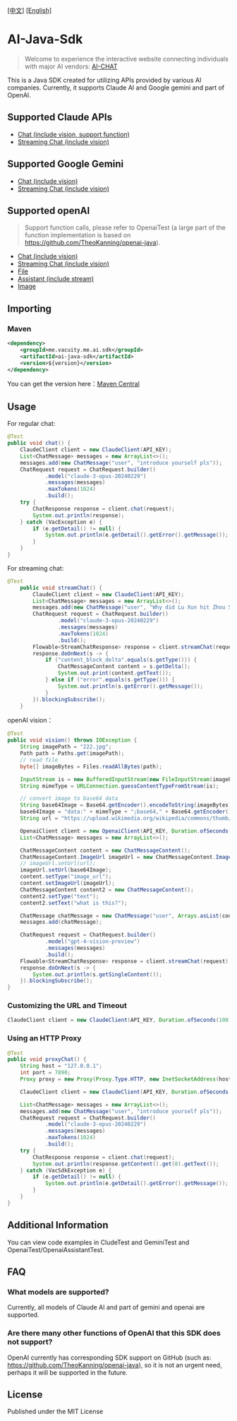 [[中文]](https://github.com/vacuityv/ai-java-sdk/tree/develop) [[English]](https://github.com/vacuityv/ai-java-sdk/blob/develop/README-eng.md)

# AI-Java-Sdk

> Welcome to experience the interactive website connecting individuals with major AI vendors: [AI-CHAT](https://chat.vacuity.me/)

This is a Java SDK created for utilizing APIs provided by various AI companies. Currently, it supports Claude AI and Google gemini and part of OpenAI.

## Supported Claude APIs
- [Chat (include vision, support function)](https://docs.anthropic.com/claude/reference/messages_post)
- [Streaming Chat (include vision)](https://docs.anthropic.com/claude/reference/messages-streaming)

## Supported Google Gemini
- [Chat (include vision)](https://ai.google.dev/tutorials/rest_quickstart)
- [Streaming Chat (include vision)](https://ai.google.dev/tutorials/rest_quickstart)

## Supported openAI

> Support function calls, please refer to OpenaiTest (a large part of the function implementation is based on https://github.com/TheoKanning/openai-java).

- [Chat (include vision)](https://platform.openai.com/docs/api-reference/chat/create)
- [Streaming Chat (include vision)](https://platform.openai.com/docs/api-reference/chat/streaming)
- [File](https://platform.openai.com/docs/api-reference/files)
- [Assistant (include stream)](https://platform.openai.com/docs/api-reference/assistants)
- [Image](https://platform.openai.com/docs/api-reference/images)




## Importing

### Maven
```xml
<dependency>
    <groupId>me.vacuity.me.ai.sdk</groupId>
    <artifactId>ai-java-sdk</artifactId>
    <version>${version}</version>       
</dependency>
```
You can get the version here：[Maven Central](https://central.sonatype.com/artifact/me.vacuity.ai.sdk/ai-java-sdk)

## Usage

For regular chat:

```java
@Test
public void chat() {
    ClaudeClient client = new ClaudeClient(API_KEY);
    List<ChatMessage> messages = new ArrayList<>();
    messages.add(new ChatMessage("user", "introduce yourself pls"));
    ChatRequest request = ChatRequest.builder()
            .model("claude-3-opus-20240229")
            .messages(messages)
            .maxTokens(1024)
            .build();
    try {
        ChatResponse response = client.chat(request);
        System.out.println(response);
    } catch (VacException e) {
        if (e.getDetail() != null) {
            System.out.println(e.getDetail().getError().getMessage());
        }
    }
}
```

For streaming chat:

```java
@Test
    public void streamChat() {
        ClaudeClient client = new ClaudeClient(API_KEY);
        List<ChatMessage> messages = new ArrayList<>();
        messages.add(new ChatMessage("user", "Why did Lu Xun hit Zhou Shuren"));
        ChatRequest request = ChatRequest.builder()
                .model("claude-3-opus-20240229")
                .messages(messages)
                .maxTokens(1024)
                .build();
        Flowable<StreamChatResponse> response = client.streamChat(request);
        response.doOnNext(s -> {
            if ("content_block_delta".equals(s.getType())) {
                ChatMessageContent content = s.getDelta();
                System.out.print(content.getText());
            } else if ("error".equals(s.getType())) {
                System.out.println(s.getError().getMessage());
            }
        }).blockingSubscribe();
    }
```

openAI vision：

```java
@Test
public void vision() throws IOException {
    String imagePath = "222.jpg";
    Path path = Paths.get(imagePath);
    // read file
    byte[] imageBytes = Files.readAllBytes(path);

    InputStream is = new BufferedInputStream(new FileInputStream(imagePath));
    String mimeType = URLConnection.guessContentTypeFromStream(is);

    // convert image to base64 data
    String base64Image = Base64.getEncoder().encodeToString(imageBytes);
    base64Image = "data:" + mimeType + ";base64," + Base64.getEncoder().encodeToString(imageBytes);
    String url = "https://upload.wikimedia.org/wikipedia/commons/thumb/d/dd/Gfp-wisconsin-madison-the-nature-boardwalk.jpg/2560px-Gfp-wisconsin-madison-the-nature-boardwalk.jpg";

    OpenaiClient client = new OpenaiClient(API_KEY, Duration.ofSeconds(120));
    List<ChatMessage> messages = new ArrayList<>();

    ChatMessageContent content = new ChatMessageContent();
    ChatMessageContent.ImageUrl imageUrl = new ChatMessageContent.ImageUrl();
    // imageUrl.setUrl(url);
    imageUrl.setUrl(base64Image);
    content.setType("image_url");
    content.setImageUrl(imageUrl);
    ChatMessageContent content2 = new ChatMessageContent();
    content2.setType("text");
    content2.setText("what is this?");

    ChatMessage chatMessage = new ChatMessage("user", Arrays.asList(content, content2));
    messages.add(chatMessage);

    ChatRequest request = ChatRequest.builder()
            .model("gpt-4-vision-preview")
            .messages(messages)
            .build();
    Flowable<StreamChatResponse> response = client.streamChat(request);
    response.doOnNext(s -> {
        System.out.println(s.getSingleContent());
    }).blockingSubscribe();
}
```


### Customizing the URL and Timeout

```java
ClaudeClient client = new ClaudeClient(API_KEY, Duration.ofSeconds(100), "https://example.com");
```


### Using an HTTP Proxy

```java
@Test
public void proxyChat() {
    String host = "127.0.0.1";
    int port = 7890;
    Proxy proxy = new Proxy(Proxy.Type.HTTP, new InetSocketAddress(host, port));

    ClaudeClient client = new ClaudeClient(API_KEY, Duration.ofSeconds(60), proxy);

    List<ChatMessage> messages = new ArrayList<>();
    messages.add(new ChatMessage("user", "introduce yourself pls"));
    ChatRequest request = ChatRequest.builder()
            .model("claude-3-opus-20240229")
            .messages(messages)
            .maxTokens(1024)
            .build();
    try {
        ChatResponse response = client.chat(request);
        System.out.println(response.getContent().get(0).getText());
    } catch (VacSdkException e) {
        if (e.getDetail() != null) {
            System.out.println(e.getDetail().getError().getMessage());
        }
    }
}
```
## Additional Information

You can view code examples in CludeTest and GeminiTest and OpenaiTest/OpenaiAssistantTest.

## FAQ
### What models are supported?
Currently, all models of Claude AI and part of gemini and openai are supported.

### Are there many other functions of OpenAI that this SDK does not support?
OpenAI currently has corresponding SDK support on GitHub (such as: https://github.com/TheoKanning/openai-java), so it is not an urgent need, perhaps it will be supported in the future.

## License
Published under the MIT License